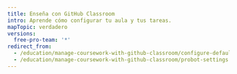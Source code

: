 ```yaml
---
title: Enseña con GitHub Classroom
intro: Aprende cómo configurar tu aula y tus tareas.
mapTopic: verdadero
versions:
  free-pro-team: '*'
redirect_from:
  - /education/manage-coursework-with-github-classroom/configure-default-settings-for-assignment-repositories
  - /education/manage-coursework-with-github-classroom/probot-settings
---
```


